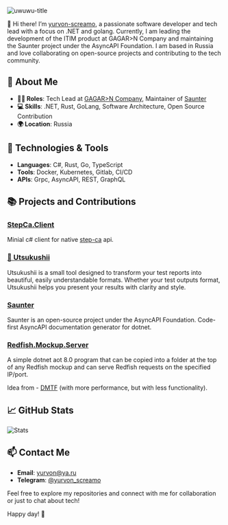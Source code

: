 ![uwuwu-title](https://github.com/user-attachments/assets/a652bd62-4617-4626-b8b4-2c6408719aa9)

👋 Hi there! I’m [yurvon-screamo](https://github.com/yurvon-screamo), a passionate software developer and tech lead with a focus on .NET and golang. Currently, I am leading the development of the ITIM product at GAGAR>N Company and maintaining the Saunter project under the AsyncAPI Foundation. I am based in Russia and love collaborating on open-source projects and contributing to the tech community.

## 🚀 About Me

- **👨‍💻 Roles**: Tech Lead at [GAGAR>N Company](https://en.gagarin.me/), Maintainer of [Saunter](https://github.com/asyncapi/saunter)
- **💻 Skills**: .NET, Rust, GoLang, Software Architecture, Open Source Contribution
- **🌍 Location**: Russia

## 🔧 Technologies & Tools

- **Languages**: C#, Rust, Go, TypeScript
- **Tools**: Docker, Kubernetes, Gitlab, CI/CD
- **APIs**: Grpc, AsyncAPI, REST, GraphQL

## 📚 Projects and Contributions

### [StepCa.Client](https://github.com/yurvon-screamo/StepCa.Client)

Minial c# client for native [step-ca](https://github.com/smallstep/certificates) api.

### [🌸 Utsukushii](https://github.com/yurvon-screamo/utsukushii)

Utsukushii is a small tool designed to transform your test reports into beautiful, easily understandable formats. Whether your test outputs format, Utsukushii helps you present your results with clarity and style.

### [Saunter](https://github.com/asyncapi/saunter)

Saunter is an open-source project under the AsyncAPI Foundation. Code-first AsyncAPI documentation generator for dotnet.

### [Redfish.Mockup.Server](https://github.com/yurvon-screamo/Redfish.Mockup.Server)

A simple dotnet aot 8.0 program that can be copied into a folder at the top of any Redfish mockup and can serve Redfish requests on the specified IP/port.

Idea from - [DMTF](https://github.com/DMTF/Redfish-Mockup-Server) (with more performance, but with less functionality).

## 📈 GitHub Stats

![Stats](https://github-readme-stats.vercel.app/api?username=yurvon-screamo&show_icons=true&hide_title=true&count_private=true&hide=prs&include_all_commits=true&hide_border=true&theme=tokyonight)

## 📫 Contact Me

- **Email**: [yurvon@ya.ru](mailto:yurvon@ya.ru)
- **Telegram**: [@yurvon_screamo](https://t.me/yurvon_screamo)

Feel free to explore my repositories and connect with me for collaboration or just to chat about tech!

Happy day! 🎉
